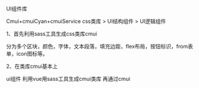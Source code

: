 UI组件库

Cmui+cmuiCyan+cmuiService
css类库 > UI结构组件 > UI逻辑组件

1、首先利用sass工具生成css类库cmui

分为多个区块，颜色，字体，文本段落，填充边距，flex布局，按钮标识，from表单，icon图标等。

2、在类库cmui基本上



ui组件
利用vue用sass工具生成cmui类库
再通过cmui